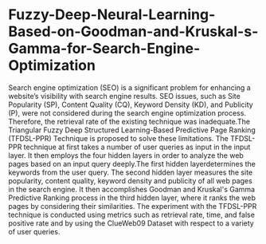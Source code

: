 # Fuzzy-Deep-Neural-Learning-Based-on-Goodman-and-Kruskal-s-Gamma-for-Search-Engine-Optimization
Search engine optimization (SEO) is a significant problem for enhancing a website’s visibility with search engine results. SEO issues, such as Site Popularity (SP), Content Quality (CQ), Keyword Density (KD), and Publicity (P), were not considered during the search engine optimization process. Therefore, the retrieval rate of the existing technique was inadequate.The Triangular Fuzzy Deep Structured Learning-Based Predictive Page Ranking (TFDSL-PPR) Technique is proposed to solve these limitations. The TFDSL-PPR technique at first takes a number of user queries as input in the input layer. It then employs the four hidden layers in order to analyze the web pages based on an input query deeply.The first hidden layerdetermines the keywords from the user query. The second hidden layer measures the site popularity, content quality, keyword density and publicity of all web pages in the search engine.  It then accomplishes Goodman and Kruskal's Gamma Predictive Ranking process in the third hidden layer, where it ranks the web pages by considering their similarities. The experiment with the TFDSL-PPR technique is conducted using metrics such as retrieval rate, time, and false positive rate and by using the ClueWeb09 Dataset with respect to a variety of user queries.
